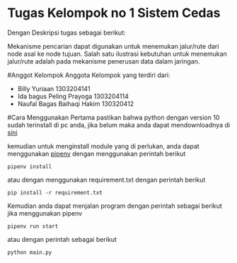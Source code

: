 # Tugas Kelompok no 1 Sistem Cedas
 Dengan Deskripsi tugas sebagai berikut:
 
 
 Mekanisme pencarian dapat digunakan untuk menemukan jalur/rute dari node asal ke node
tujuan. Salah satu ilustrasi kebutuhan untuk menemukan jalur/rute adalah pada mekanisme
penerusan data dalam jaringan. 

#Anggot Kelompok
Anggota Kelompok yang terdiri dari:
* Billy Yuriaan 1303204141
* Ida bagus Peling Prayoga 1303204114
* Naufal Bagas Baihaqi Hakim 130320412

#Cara Menggunakan 
Pertama pastikan bahwa python dengan version 10 sudah terinstall di pc anda, jika belum maka anda dapat mendownloadnya di [sini](https://www.python.org/downloads/)


kemudian untuk menginstall module yang di perlukan, anda dapat menggunakan [pipenv](https://github.com/pypa/pipenv) dengan menggunakan perintah berikut
```
pipenv install
```


atau dengan menggunakan requirement.txt dengan perintah berikut
```
pip install -r requirement.txt
```


Kemudian anda dapat menjalan program dengan perintah sebagai berikut jika menggunakan pipenv
```
pipenv run start
```


atau dengan perintah sebagai berikut
```
python main.py
```

